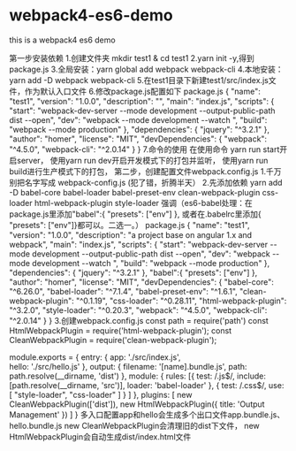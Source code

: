 # webpack4-es6-demo
this is a webpack4 es6 demo

第一步安装依赖
1.创建文件夹 mkdir test1 & cd test1
2.yarn init -y,得到package.js
3.全局安装：yarn global add webpack webpack-cli 
4.本地安装： yarn add -D webpack webpack-cli
5.在test1目录下新建test1/src/index.js文件，作为默认入口文件
6.修改package.js配置如下
package.js
{
  "name": "test1",
  "version": "1.0.0",
  "description": "",
  "main": "index.js",
  "scripts": {
    "start": "webpack-dev-server --mode development --output-public-path dist --open",
    "dev": "webpack --mode development --watch ",
    "build": "webpack --mode production"
  },
  "dependencies": {
    "jquery": "^3.2.1"
  },
  "author": "homer",
  "license": "MIT",
  "devDependencies": {
    "webpack": "^4.5.0",
    "webpack-cli": "^2.0.14"
  }
}
7.命令的使用
在使用命令 yarn run start开启server，
使用yarn run dev开启开发模式下的打包并监听，
使用yarn run build进行生产模式下的打包，
第二步，创建配置文件webpack.config.js
1.千万别把名字写成 webpack-config.js (犯了错，折腾半天）
2.先添加依赖
yarn add -D babel-core babel-loader babel-preset-env clean-webpack-plugin css-loader html-webpack-plugin style-loader
强调（es6-babel处理：在package.js里添加"babel":{ "presets": ["env"] }, 或者在.babelrc里添加{ "presets": ["env"]}都可以。二选一。）
package.js
{
  "name": "test1",
  "version": "1.0.0",
  "description": "a project base on angular 1.x and webpack",
  "main": "index.js",
  "scripts": {
    "start": "webpack-dev-server --mode development --output-public-path dist --open",
    "dev": "webpack --mode development --watch ",
    "build": "webpack --mode production"
  },
  "dependencies": {
    "jquery": "^3.2.1"
  },
  "babel":{
    "presets": ["env"]
  },
  "author": "homer",
  "license": "MIT",
  "devDependencies": {
    "babel-core": "^6.26.0",
    "babel-loader": "^7.1.4",
    "babel-preset-env": "^1.6.1",
    "clean-webpack-plugin": "^0.1.19",
    "css-loader": "^0.28.11",
    "html-webpack-plugin": "^3.2.0",
    "style-loader": "^0.20.3",
    "webpack": "^4.5.0",
    "webpack-cli": "^2.0.14"
  }
}
3.创建webpack.config.js
const path = require('path')
const HtmlWebpackPlugin = require('html-webpack-plugin');
const CleanWebpackPlugin = require('clean-webpack-plugin');

module.exports = {
  entry: { 
    app: './src/index.js',   
    hello: './src/hello.js'
  },
  output: {
    filename: '[name].bundle.js',
    path: path.resolve(__dirname, 'dist')
  },
  module: {
    rules: [{
      test: /\.js$/,
      include: [path.resolve(__dirname, 'src')],
      loader: 'babel-loader'
    },
    {
      test: /\.css$/,
      use: [
      "style-loader",
      "css-loader"
      ]
    }
    ]
  },
  plugins: [
  new CleanWebpackPlugin(['dist']),
  new HtmlWebpackPlugin({
    title: 'Output Management'
  })
  ]
}
多入口配置app和hello会生成多个出口文件app.bundle.js、hello.bundle.js
new CleanWebpackPlugin会清理旧的dist下文件，
new HtmlWebpackPlugin会自动生成dist/index.html文件

